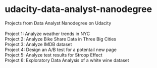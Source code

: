 # udacity-data-analyst-nanodegree
Projects from Data Analyst Nanodegree on Udacity</br>
</br>
Project 1: Analyze weather trends in NYC</br>
Project 2: Analyze Bike Share Data in Three Big Cities</br>
Project 3: Analyze IMDB dataset</br>
Project 4: Design an A/B test for a potentail new page</br>
Project 5: Analyze test results for Stroop Effect </br>
Project 6: Exploratory Data Analysis of a white wine dataset

